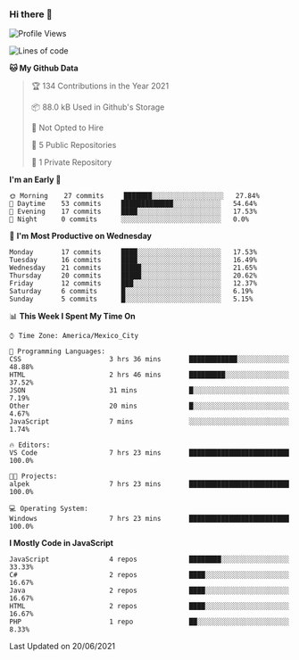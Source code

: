 ### Hi there 👋

<!--START_SECTION:waka-->
![Profile Views](http://img.shields.io/badge/Profile%20Views-0-blue)

![Lines of code](https://img.shields.io/badge/From%20Hello%20World%20I%27ve%20Written-1.8%20million%20lines%20of%20code-blue)

**🐱 My Github Data** 

> 🏆 134 Contributions in the Year 2021
 > 
> 📦 88.0 kB Used in Github's Storage 
 > 
> 🚫 Not Opted to Hire
 > 
> 📜 5 Public Repositories 
 > 
> 🔑 1 Private Repository 
 > 
**I'm an Early 🐤** 

```text
🌞 Morning    27 commits     ███████░░░░░░░░░░░░░░░░░░   27.84% 
🌆 Daytime    53 commits     █████████████░░░░░░░░░░░░   54.64% 
🌃 Evening    17 commits     ████░░░░░░░░░░░░░░░░░░░░░   17.53% 
🌙 Night      0 commits      ░░░░░░░░░░░░░░░░░░░░░░░░░   0.0%

```
📅 **I'm Most Productive on Wednesday** 

```text
Monday       17 commits     ████░░░░░░░░░░░░░░░░░░░░░   17.53% 
Tuesday      16 commits     ████░░░░░░░░░░░░░░░░░░░░░   16.49% 
Wednesday    21 commits     █████░░░░░░░░░░░░░░░░░░░░   21.65% 
Thursday     20 commits     █████░░░░░░░░░░░░░░░░░░░░   20.62% 
Friday       12 commits     ███░░░░░░░░░░░░░░░░░░░░░░   12.37% 
Saturday     6 commits      █░░░░░░░░░░░░░░░░░░░░░░░░   6.19% 
Sunday       5 commits      █░░░░░░░░░░░░░░░░░░░░░░░░   5.15%

```


📊 **This Week I Spent My Time On** 

```text
⌚︎ Time Zone: America/Mexico_City

💬 Programming Languages: 
CSS                      3 hrs 36 mins       ████████████░░░░░░░░░░░░░   48.88% 
HTML                     2 hrs 46 mins       █████████░░░░░░░░░░░░░░░░   37.52% 
JSON                     31 mins             █░░░░░░░░░░░░░░░░░░░░░░░░   7.19% 
Other                    20 mins             █░░░░░░░░░░░░░░░░░░░░░░░░   4.67% 
JavaScript               7 mins              ░░░░░░░░░░░░░░░░░░░░░░░░░   1.74%

🔥 Editors: 
VS Code                  7 hrs 23 mins       █████████████████████████   100.0%

🐱‍💻 Projects: 
alpek                    7 hrs 23 mins       █████████████████████████   100.0%

💻 Operating System: 
Windows                  7 hrs 23 mins       █████████████████████████   100.0%

```

**I Mostly Code in JavaScript** 

```text
JavaScript               4 repos             ████████░░░░░░░░░░░░░░░░░   33.33% 
C#                       2 repos             ████░░░░░░░░░░░░░░░░░░░░░   16.67% 
Java                     2 repos             ████░░░░░░░░░░░░░░░░░░░░░   16.67% 
HTML                     2 repos             ████░░░░░░░░░░░░░░░░░░░░░   16.67% 
PHP                      1 repo              ██░░░░░░░░░░░░░░░░░░░░░░░   8.33%

```



 Last Updated on 20/06/2021
<!--END_SECTION:waka-->

<!--
**JorgeGinez/JorgeGinez** is a ✨ _special_ ✨ repository because its `README.md` (this file) appears on your GitHub profile.

Here are some ideas to get you started:

- 🔭 I’m currently working on ...
- 🌱 I’m currently learning ...
- 👯 I’m looking to collaborate on ...
- 🤔 I’m looking for help with ...
- 💬 Ask me about ...
- 📫 How to reach me: ...
- 😄 Pronouns: ...
- ⚡ Fun fact: ...
-->
